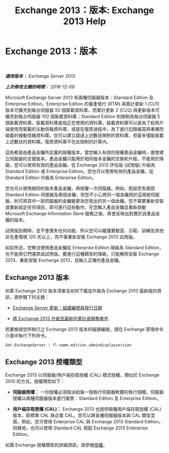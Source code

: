 ﻿---
title: 'Exchange 2013：版本: Exchange 2013 Help'
TOCTitle: Exchange 2013：版本
ms:assetid: b563b543-fb3f-4465-9a54-cbfd680aee1f
ms:mtpsurl: https://technet.microsoft.com/zh-tw/library/Bb232170(v=EXCHG.150)
ms:contentKeyID: 50554084
ms.date: 01/01/2018
mtps_version: v=EXCHG.150
ms.translationtype: HT
---

# Exchange 2013：版本

 

_**適用版本：** Exchange Server 2013_

_**上次修改主題的時間：** 2016-12-09_

Microsoft Exchange Server 2013 有兩種伺服器版本：Standard Edition 及 Enterprise Edition。Enterprise Edition 的量產發行 (RTM) 與累計更新 1 (CU1) 版本可擴充到每台伺服器 50 個裝載資料庫，而累計更新 2 (CU2) 與更新版本可擴充到每台伺服器 100 個裝載資料庫；Standard Edition 則限制為每台伺服器 5 個裝載資料庫。裝載資料庫是指正在使用的資料庫。裝載資料庫可以是為了給用戶端使用而裝載的主動信箱資料庫，或是在復原過程中，為了進行記錄複寫與重播而裝載的被動信箱資料庫。您可以建立超過上述數目限制的資料庫，但最多僅能裝載上述數目的資料庫。復原資料庫不在此限制的計算內。

這些都是由產品金鑰所定義的授權版本。當您輸入有效的授權產品金鑰時，便會建立伺服器的支援版本。產品金鑰只能用於相同版本金鑰的交換和升級，不能用於降級。您可以使用有效的產品金鑰，從 Exchange 2013 評估版 (試用版) 升級為 Standard Edition 或 Enterprise Edition。您也可以使用有效的產品金鑰，從 Standard Edition 升級為 Enterprise Edition。

您也可以使用相同的版本產品金鑰，再授權一次伺服器。例如，假設您有兩部 Standard Edition 伺服器及兩個金鑰，但您不小心將同一個金鑰用於這兩部伺服器，則可將其中一部伺服器的金鑰變更為您發出的另一個金鑰。您不需要重新安裝或重新設定任何項目，即可進行這些動作。在您輸入產品金鑰並重新啟動 Microsoft Exchange Information Store 服務之後，將會反映出對應於該產品金鑰的版本。

試用版到期時，並不會喪失任何功能，所以您可以維護實驗室、示範、訓練及其他非生產環境 120 天以上，而不需重新安裝 Exchange 2013 試用版。

如前所述，您無法使用產品金鑰從 Enterprise Edition 降級為 Standard Edition，也不能用它們還原成試用版。要進行這種類型的降級，只能解除安裝 Exchange 2013、重新安裝 Exchange 2013，並輸入正確的產品金鑰。

## Exchange 2013 版本

如需 Exchange 2013 版本清單及如何下載並升級為 Exchange 2013 最新版的資訊，請參閱下列主題：

  - [Exchange Server 更新：組建編號與發行日期](https://technet.microsoft.com/zh-tw/library/hh135098\(v=exchg.150\))

  - [將 Exchange 2013 升級至最新的累計或服務套件](upgrade-exchange-2013-to-the-latest-cumulative-update-or-service-pack-exchange-2013-help.md)

若要檢視您所執行之 Exchange 2013 版本的組建編號，請在 Exchange 管理命令介面中執行下列命令。

```powershell
Get-ExchangeServer | fl name,edition,admindisplayversion
```

## Exchange 2013 授權類型

Exchange 2013 以伺服器/用戶端存取授權 (CAL) 模式授權，類似於 Exchange 2010 的方式。授權類型如下：

  - **伺服器授權：** 一份授權必須指派給每一個執行伺服器軟體的執行個體。伺服器授權以兩種伺服器版本進行販售：Standard Edition 及 Enterprise Edition。

  - **用戶端存取授權 (CAL)：** Exchange 2013 也提供兩種用戶端存取授權 (CAL) 版本，即標準 CAL 與企業 CAL。您可以將各種伺服器版本與 CAL 類型混搭。例如，您可使用 Enterprise CAL 與 Exchange 2013 Standard Edition。同樣地，也可以使用 Standard CAL 搭配 Exchange 2013 Enterprise Edition。

如需 Exchange 授權類型的詳細資訊，請參閱[授權](https://go.microsoft.com/fwlink/p/?linkid=392675)。


